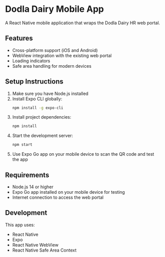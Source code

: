 # Dodla Dairy Mobile App

A React Native mobile application that wraps the Dodla Dairy HR web portal.

## Features

- Cross-platform support (iOS and Android)
- WebView integration with the existing web portal
- Loading indicators
- Safe area handling for modern devices

## Setup Instructions

1. Make sure you have Node.js installed
2. Install Expo CLI globally:
   ```bash
   npm install -g expo-cli
   ```
3. Install project dependencies:
   ```bash
   npm install
   ```
4. Start the development server:
   ```bash
   npm start
   ```
5. Use Expo Go app on your mobile device to scan the QR code and test the app

## Requirements

- Node.js 14 or higher
- Expo Go app installed on your mobile device for testing
- Internet connection to access the web portal

## Development

This app uses:
- React Native
- Expo
- React Native WebView
- React Native Safe Area Context

